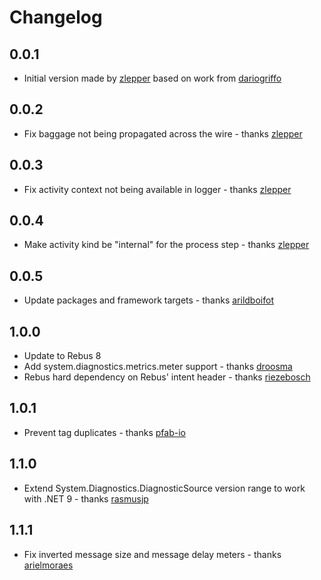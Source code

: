 # Changelog

## 0.0.1
* Initial version made by [zlepper] based on work from [dariogriffo]


## 0.0.2
* Fix baggage not being propagated across the wire - thanks [zlepper]

## 0.0.3
* Fix activity context not being available in logger - thanks [zlepper]

## 0.0.4
*  Make activity kind be "internal" for the process step - thanks [zlepper]

## 0.0.5
* Update packages and framework targets - thanks [arildboifot]

## 1.0.0
* Update to Rebus 8
* Add system.diagnostics.metrics.meter support - thanks [droosma]
* Rebus hard dependency on Rebus' intent header - thanks [riezebosch]

## 1.0.1
* Prevent tag duplicates - thanks [pfab-io]

## 1.1.0
* Extend System.Diagnostics.DiagnosticSource version range to work with .NET 9 - thanks [rasmusjp]

## 1.1.1
* Fix inverted message size and message delay meters - thanks [arielmoraes]


[arielmoraes]: https://github.com/arielmoraes
[arildboifot]: https://github.com/arildboifot
[dariogriffo]: https://github.com/dariogriffo
[droosma]: https://github.com/droosma
[rasmusjp]: https://github.com/rasmusjp
[riezebosch]: https://github.com/riezebosch
[pfab-io]: https://github.com/pfab-io
[zlepper]: https://github.com/zlepper
